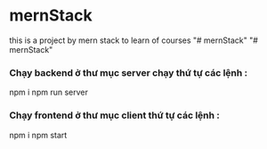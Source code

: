 # mernStack
this is a project by mern stack to learn of courses
"# mernStack" 
"# mernStack" 

### Chạy backend ở thư mục server chạy thứ tự các lệnh :
npm i 
npm run server
### Chạy frontend ở thư mục client thứ tự các lệnh :
npm i 
npm start
